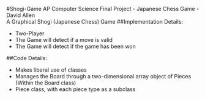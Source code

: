 #Shogi-Game
AP Computer Science Final Project - Japanese Chess Game - David Allen<br>
A Graphical Shogi (Japanese Chess) Game
##Implementation Details:
<ul>
	<li>Two-Player
	<li>The Game will detect if a move is valid
	<li>The Game will detect if the game has been won
</ul>
##Code Details:
<ul>
	<li>Makes liberal use of classes
	<li>Manages the Board through a two-dimensional array object of Pieces (Within the Board class)
	<li>Piece class, with each piece type as a subclass
</ul>

